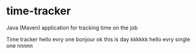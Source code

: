 # time-tracker
Java (Maven) application for tracking time on the job

Time tracker
hello evry one
bonjour
ok this is day
kkkkkk
hello evry single one nnnnn
